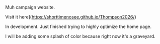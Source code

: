 Muh campaign website.

Visit it here](https://shorttimenosee.github.io/Thompson2026/)

In development. Just finished trying to highly optimize the home page.

I will be adding some splash of color because right now it's a graveyard.
